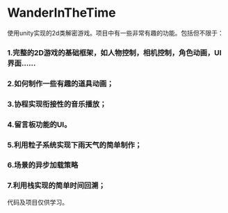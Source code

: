# WanderInTheTime  
使用unity实现的2d类解密游戏。项目中有一些非常有趣的功能。包括但不限于：  

### 1.完整的2D游戏的基础框架，如人物控制，相机控制，角色动画，UI界面……  
### 2.如何制作一些有趣的道具动画；  
### 3.协程实现衔接性的音乐播放；  
### 4.留言板功能的UI。  
### 5.利用粒子系统实现下雨天气的简单制作；  
### 6.场景的异步加载策略   
### 7.利用栈实现的简单时间回溯；
  
代码及项目仅供学习。
